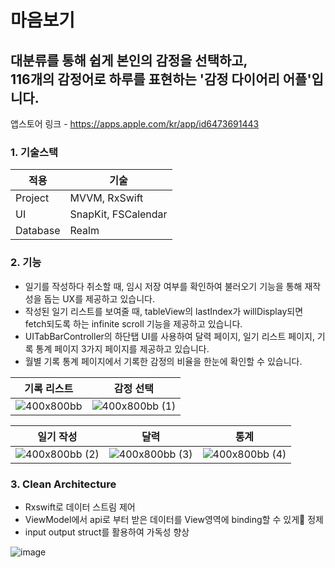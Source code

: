 # 마음보기
## 대분류를 통해 쉽게 본인의 감정을 선택하고, <br>116개의 감정어로 하루를 표현하는 '감정 다이어리 어플'입니다.

앱스토어 링크 - https://apps.apple.com/kr/app/id6473691443



### 1. 기술스택

|적용|기술|
|---|---|
|Project|MVVM, RxSwift|
|UI|SnapKit, FSCalendar|
|Database|Realm|

### 2. 기능
- 일기를 작성하다 취소할 때, 임시 저장 여부를 확인하여 불러오기 기능을 통해 재작성을 돕는 UX를 제공하고 있습니다.
- 작성된 일기 리스트를 보여줄 때, tableView의 lastIndex가 willDisplay되면 fetch되도록 하는 infinite scroll 기능을 제공하고 있습니다.
- UITabBarController의 하단탭 UI를 사용하여 달력 페이지, 일기 리스트 페이지, 기록 통계 페이지 3가지 페이지를 제공하고 있습니다.
- 월별 기록 통계 페이지에서 기록한 감정의 비율을 한눈에 확인할 수 있습니다.


|기록 리스트|감정 선택|
|---|---|
|![400x800bb](https://github.com/JangJaeHyung1/LookIntoMind/assets/37135479/05bd81c8-7c0a-4cd7-8f0e-ec969000c0b2)|![400x800bb (1)](https://github.com/JangJaeHyung1/LookIntoMind/assets/37135479/84ad1433-2629-4a63-9ea5-e2cfce38c9b0)|

|일기 작성|달력|통계|
|---|---|---|
|![400x800bb (2)](https://github.com/JangJaeHyung1/LookIntoMind/assets/37135479/31f617b8-91fc-4a84-b4d8-36a78b4d1be8)|![400x800bb (3)](https://github.com/JangJaeHyung1/LookIntoMind/assets/37135479/c859de28-08ff-4bde-80f1-0debbbfefa12)|![400x800bb (4)](https://github.com/JangJaeHyung1/LookIntoMind/assets/37135479/d32f06d9-fa7a-4ab4-8129-1797485c0551)|

### 3. Clean Architecture
- Rxswift로 데이터 스트림 제어
- ViewModel에서 api로 부터 받은 데이터를 View영역에 binding할 수 있게 정제
- input output struct를 활용하여 가독성 향상
  
![image](https://github.com/JangJaeHyung1/LookIntoMind/assets/37135479/067b9793-97d3-4751-ba9f-1cc8614649e3)
